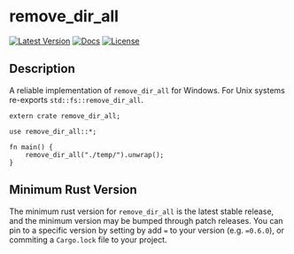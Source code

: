 # remove_dir_all

[![Latest Version](https://img.shields.io/crates/v/remove_dir_all.svg)](https://crates.io/crates/remove_dir_all)
[![Docs](https://docs.rs/remove_dir_all/badge.svg)](https://docs.rs/remove_dir_all)
[![License](https://img.shields.io/github/license/XAMPPRocky/remove_dir_all.svg)](https://github.com/XAMPPRocky/remove_dir_all)

## Description

A reliable implementation of `remove_dir_all` for Windows. For Unix systems
re-exports `std::fs::remove_dir_all`.

```rust,no_run
extern crate remove_dir_all;

use remove_dir_all::*;

fn main() {
    remove_dir_all("./temp/").unwrap();
}
```

## Minimum Rust Version
The minimum rust version for `remove_dir_all` is the latest stable release, and the minimum version may be bumped through patch releases. You can pin to a specific version by setting by add `=` to your version (e.g. `=0.6.0`), or commiting a `Cargo.lock` file to your project.
